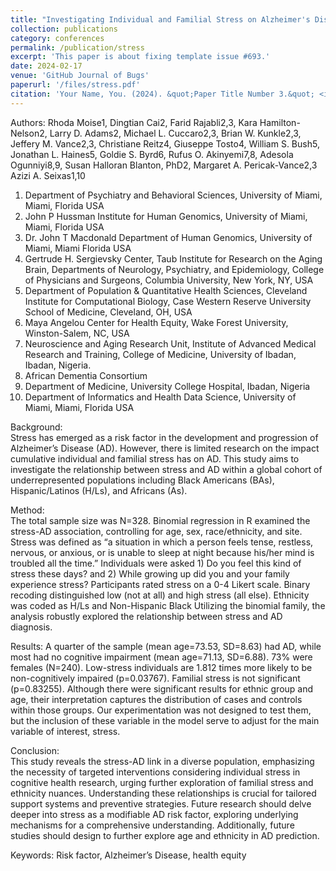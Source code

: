 ```yaml
---
title: "Investigating Individual and Familial Stress on Alzheimer's Disease among a Global Cohort of Non-Hispanic Blacks and Hispanic/Latinos"
collection: publications
category: conferences
permalink: /publication/stress
excerpt: 'This paper is about fixing template issue #693.'
date: 2024-02-17
venue: 'GitHub Journal of Bugs'
paperurl: '/files/stress.pdf'
citation: 'Your Name, You. (2024). &quot;Paper Title Number 3.&quot; <i>GitHub Journal of Bugs</i>. 1(3).'
---
```


Authors: Rhoda Moise1, Dingtian Cai2, Farid Rajabli2,3, Kara Hamilton-Nelson2, Larry D. Adams2, Michael L. Cuccaro2,3, Brian W. Kunkle2,3, Jeffery M. Vance2,3, Christiane Reitz4, Giuseppe Tosto4, William S. Bush5, Jonathan L. Haines5, Goldie S. Byrd6, Rufus O. Akinyemi7,8, Adesola Ogunniyi8,9, Susan Halloran Blanton, PhD2, Margaret A. Pericak-Vance2,3 Azizi A. Seixas1,10
1. Department of Psychiatry and Behavioral Sciences, University of Miami, Miami, Florida USA
2. John P Hussman Institute for Human Genomics, University of Miami, Miami, Florida USA
3. Dr. John T Macdonald Department of Human Genomics, University of Miami, Miami Florida USA
4. Gertrude H. Sergievsky Center, Taub Institute for Research on the Aging Brain, Departments of Neurology, Psychiatry, and Epidemiology, College of Physicians and Surgeons, Columbia University, New York, NY, USA
5. Department of Population & Quantitative Health Sciences, Cleveland Institute for Computational Biology, Case Western Reserve University School of Medicine, Cleveland, OH, USA
6. Maya Angelou Center for Health Equity, Wake Forest University, Winston-Salem, NC, USA
7. Neuroscience and Aging Research Unit, Institute of Advanced Medical Research and Training, College of Medicine, University of Ibadan, Ibadan, Nigeria. 
8. African Dementia Consortium
9. Department of Medicine, University College Hospital, Ibadan, Nigeria
10. Department of Informatics and Health Data Science, University of Miami, Miami, Florida USA

Background:   
Stress has emerged as a risk factor in the development and progression of Alzheimer’s Disease (AD). However, there is limited research on the impact cumulative individual and familial stress has on AD. This study aims to investigate the relationship between stress and AD within a global cohort of underrepresented populations including Black Americans (BAs), Hispanic/Latinos (H/Ls), and Africans (As).

Method:    
The total sample size was N=328. Binomial regression in R examined the stress-AD association, controlling for age, sex, race/ethnicity, and site. Stress was defined as “a situation in which a person feels tense, restless, nervous, or anxious, or is unable to sleep at night because his/her mind is troubled all the time.” Individuals were asked 1) Do you feel this kind of stress these days? and 2) While growing up did you and your family experience stress? Participants rated stress on a 0-4 Likert scale. Binary recoding distinguished low (not at all) and high stress (all else). Ethnicity was coded as H/Ls and Non-Hispanic Black Utilizing the binomial family, the analysis robustly explored the relationship between stress and AD diagnosis.

Results: 
A quarter of the sample (mean age=73.53, SD=8.63) had AD, while most had no cognitive impairment (mean age=71.13, SD=6.88). 73% were females (N=240). Low-stress individuals are 1.812 times more likely to be non-cognitively impaired (p=0.03767). Familial stress is not significant (p=0.83255). Although there were significant results for ethnic group and age, their interpretation captures the distribution of cases and controls within those groups. Our experimentation was not designed to test them, but the inclusion of these variable in the model serve to adjust for the main variable of interest, stress.

Conclusion:   
This study reveals the stress-AD link in a diverse population, emphasizing the necessity of targeted interventions considering individual stress in cognitive health research, urging further exploration of familial stress and ethnicity nuances. Understanding these relationships is crucial for tailored support systems and preventive strategies. Future research should delve deeper into stress as a modifiable AD risk factor, exploring underlying mechanisms for a comprehensive understanding. Additionally, future studies should design to further explore age and ethnicity in AD prediction.

Keywords:  Risk factor, Alzheimer’s Disease, health equity
